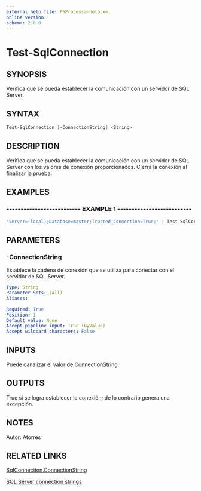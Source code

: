 ```yaml
---
external help file: PSProcessa-help.xml
online version: 
schema: 2.0.0
---
```


# Test-SqlConnection

## SYNOPSIS
Verifica que se pueda establecer la comunicación con un servidor de SQL Server.

## SYNTAX

```powershell
Test-SqlConnection [-ConnectionString] <String>
```

## DESCRIPTION
Verifica que se pueda establecer la comunicación con un servidor de SQL Server con los valores de conexión proporcionados.
Cierra la conexión al finalizar la prueba.

## EXAMPLES

### -------------------------- EXAMPLE 1 --------------------------
```powershell
'Server=(local);Database=master;Trusted_Connection=True;' | Test-SqlConnection
```

## PARAMETERS

### -ConnectionString
Establece la cadena de conexión que se utiliza para conectar con el servidor de SQL Server.

```yaml
Type: String
Parameter Sets: (All)
Aliases: 

Required: True
Position: 1
Default value: None
Accept pipeline input: True (ByValue)
Accept wildcard characters: False
```

## INPUTS

Puede canalizar el valor de ConnectionString.

## OUTPUTS

True si se logra establecer la conexión; de lo contrario genera una excepción.

## NOTES
Autor: Atorres

## RELATED LINKS
[SqlConnection.ConnectionString](https://msdn.microsoft.com/en-us/library/system.data.sqlclient.sqlconnection.connectionstring(v=vs.110).aspx)

[SQL Server connection strings](https://www.connectionstrings.com/sql-server/)



